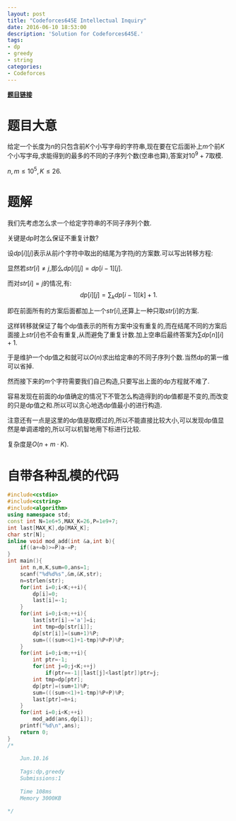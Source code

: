 ```yaml
---
layout: post
title: "Codeforces645E Intellectual Inquiry"
date: 2016-06-10 18:53:00
description: 'Solution for Codeforces645E.'
tags:
- dp
- greedy
- string
categories:
- Codeforces
---
```


[**题目链接**](http://www.codeforces.com/contest/645/problem/E)

# 题目大意

给定一个长度为$n$的只包含前$K$个小写字母的字符串,现在要在它后面补上$m$个前$K$个小写字母,求能得到的最多的不同的子序列个数(空串也算),答案对$10^9+7$取模.

$n,m\le 10^5,K\le 26.$

# 题解

我们先考虑怎么求一个给定字符串的不同子序列个数.

关键是dp时怎么保证不重复计数?

设$dp[i][j]$表示从前$i$个字符中取出的结尾为字符$j$的方案数.可以写出转移方程:

显然若$str[i]\neq j$,那么$dp[i][j]=dp[i-1][j].$

而对$str[i]=j$的情况,有:$$dp[i][j]=\sum_k dp[i-1][k]+1.$$

即在前面所有的方案后面都加上一个$str[i]$,还算上一种只取$str[i]$的方案.

这样转移就保证了每个dp值表示的所有方案中没有重复的,而在结尾不同的方案后面接上$str[i]$也不会有重复,从而避免了重复计数.加上空串后最终答案为$\sum dp[n][i]+1$.

于是维护一个dp值之和就可以$O(n)$求出给定串的不同子序列个数.当然dp的第一维可以省掉.

然而接下来的$m$个字符需要我们自己构造,只要写出上面的dp方程就不难了.

容易发现在前面的dp值确定的情况下不管怎么构造得到的dp值都是不变的,而改变的只是dp值之和.所以可以贪心地选dp值最小的进行构造.

注意还有一点是这里的dp值是取模过的,所以不能直接比较大小,可以发现dp值显然是单调递增的,所以可以机智地用下标进行比较.

复杂度是$O(n+m\cdot K)$.

# 自带各种乱模的代码

```c++
#include<cstdio>
#include<cstring>
#include<algorithm>
using namespace std;
const int N=1e6+5,MAX_K=26,P=1e9+7;
int last[MAX_K],dp[MAX_K];
char str[N];
inline void mod_add(int &a,int b){
	if((a+=b)>=P)a-=P;
}
int main(){
	int n,m,K,sum=0,ans=1;
	scanf("%d%d%s",&m,&K,str);
	n=strlen(str);
	for(int i=0;i<K;++i){
		dp[i]=0;
		last[i]=-1;
	}
	for(int i=0;i<n;++i){
		last[str[i]-='a']=i;
		int tmp=dp[str[i]];
		dp[str[i]]=(sum+1)%P;
		sum=(((sum<<1)+1-tmp)%P+P)%P;
	}
	for(int i=0;i<m;++i){
		int ptr=-1;
		for(int j=0;j<K;++j)
			if(ptr==-1||last[j]<last[ptr])ptr=j;
		int tmp=dp[ptr];
		dp[ptr]=(sum+1)%P;
		sum=(((sum<<1)+1-tmp)%P+P)%P;
		last[ptr]=n+i;
	}
	for(int i=0;i<K;++i)
		mod_add(ans,dp[i]);
	printf("%d\n",ans);
	return 0;
}
/*
	
	Jun.10.16
	
	Tags:dp,greedy
	Submissions:1
	
	Time 108ms
	Memory 3000KB
	
*/
```
